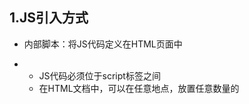 ## 1.JS引入方式

- 内部脚本：将JS代码定义在HTML页面中
- - JS代码必须位于script标签之间
  - 在HTML文档中，可以在任意地点，放置任意数量的<script>
  - 一般会把脚本置于<body>元素的地步，可改善显示速度。

- 外部脚本：将JS代码定义在外部JS文件中，然后引入到HTML页面中

- - 外部JS文件中只包含JS代码，不包含<script>标签

  - <script>标签不能自闭合



## 2.输出语句

- window.alert()写入警告框
- document.write()写入HTML输出
- console.log()写入浏览器控制台



## 3.变量

- JS中可以用var关键字来声明变量，通过var声明的变量作用域较大，是全局变量，且变量名可以重复定义。
- JS是一门弱类型语言，变量可以存放不同类型的值
- 变量名需要遵循的规则：
- - 组成字符可以是任何字母、数字、下划线或者美元符号
  - 数字不能是开头
  - 建议使用驼峰命名法
- ECMAScript 6新增了let关键字来定义变量，它的用法类似于var，但是所声明的变量，只在let关键字所在的代码块内有效，且不允许重复定义。
- ECMAScript 6新增了const关键字，用来声明一个只读的常量，一旦声明，常量的值就不能更改。



## 4.数据类型

JS中分为原始类型和引用类型。

##### 原始类型：

- number：数字（整数、小数、NaN（Not a Number））
- string：字符串，单双引都可
- boolean：布尔，true，false
- null：对象为空
- undefined：当声明的变量未初始化时，该变量的默认值是undefined。



## 5.运算符

![image-20240928195401179](C:\Users\周鹏\AppData\Roaming\Typora\typora-user-images\image-20240928195401179.png)



## 6.函数

- JS中的函数通过function关键字来进行定义。
- 注意形参不需要类型，因为JS是弱类型语言，返回值也不需要类型，直接使用return就行。
- 调用：函数名（实参列表）

------



## 7.对象

### 1.Array数组

JS的Array对象用于定义数组。

```
// 定义，定义出来的数组长度可变，类型可变，可以存储不同类型的变量
var 变量名 = new Array(元素列表);
Var 变量名 = [元素列表]
// 访问
arr[索引] = 值
```

- 属性：length，设置或者返回数组中元素的数量
- 方法：forEach()，遍历数组中的每个有值的元素，并调用一次传入的函数
- 方法：push()，将新元素添加到数组的末尾，并返回新的长度
- 方法：splice()，从数组中删除元素，参数为起始下标和删除的元素个数



### 2.String

```
// String的创建方式有两种
var 变量名 = new String("-");
var 变量名 = "-";
```

- 属性：length，字符串长度
- 方法：charAt()，返回指定位置的字符
- 方法：indexOf()，检索字符串
- 方法：trim()，去除字符串两边的空格
- 方法：substring()，提取字符串中两个指定索引号之间的字符，含头不含尾

------



### 3.JSON

- JSON就是通过JS对象标记法书写的文本。
- 由于其语法简单，层次结构鲜明，现多用于数据载体，在网络中进行数据传输。
- JSON数据以键值对的形式存在，多个键值对之间用逗号隔开，键值对的键和值之间用冒号连接，如：{"name":"admin","age":18}
- 

#### JSON的基础语法

key必须在双引号内。

value的数据类型为数字和逻辑值、null时，不需要双引号，为字符串时，需要在双引号中，为数组时，需要在方括号内，为对象时，需要在花括号内。



#### JSON与JS对象的转化

##### JSON字符串转化为JS对象

```
var jsObject = JSON.parse(userStr);
```

##### JS对象转化为JSON字符串

```
var jsonStr = JSON.stringify(jsObject);
```



### 4.BOM

BOM是浏览器对象模型，允许JS与浏览器对话，JS将浏览器的各个组成部分封装为对象：

- Window：浏览器窗口对象
- Navigator：浏览器对象
- Screen：屏幕对象
- History：历史记录对象
- Location：地址栏对象



#### 4.1.Window

属性：

- history：对History对象的只读引用
- Location：用于窗口或框架的Location对象
- navigator：对于Navigator对象的只读引用

方法：

- alert()：显示带有一段消息和一个确认按钮的警告框。
- confirm()：显示带有一段消息以及确认按钮和取消按钮的对话框。
- setInterval()：按照指定周期（毫秒）来调用函数或计算表达式，总共两个参数，第一个参数是需要执行的函数或计算表达式，第二个是时间长短。
- setTimeout()：在指定的毫秒数后调用函数或计算表达式，参数和setInterval()一致。



### 5.DOM